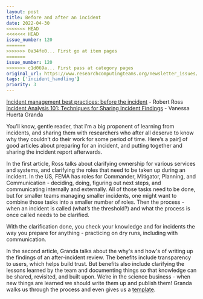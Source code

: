 ```yaml
---
layout: post
title: Before and after an incident
date: 2022-04-30
<<<<<<< HEAD
<<<<<<< HEAD
issue_number: 120
=======
>>>>>>> 0a34fe0... First go at item pages
=======
issue_number: 120
>>>>>>> c1d069a... First pass at category pages
original_url: https://www.researchcomputingteams.org/newsletter_issues/0120
tags: ['incident_handling']
priority: 3
---
```


<!-- markdownlint-disable MD033 -->
<!-- markdownlint-disable MD041 -->
<!-- markdownlint-disable MD049 -->

[Incident management best practices: before the incident](https://firehydrant.com/blog/incident-management-best-practices-before-the-incident/) - Robert Ross<br>
[Incident Analysis 101: Techniques for Sharing Incident Findings](https://www.jeli.io/blog/incident-analysis-101-techniques-for-sharing-incident-findings/) - Vanessa Huerta Granda

You’ll know, gentle reader, that I’m a big proponent of learning from incidents, and sharing them with researchers who after all deserve to know why they couldn’t do their work for some period of time.  Here’s a pair] of good articles about preparing for an incident, and putting together and sharing the incident report afterwards.

In the first article, Ross talks about clarifying ownership for various services and systems, and clarifying the roles that need to be taken up during an incident.  In the US, FEMA has roles for Commander, Mitigator, Planning, and Communication - deciding, doing, figuring out next steps, and communicating internally and externally.  All of those tasks need to be done, but for smaller teams managing smaller incidents, one might want to combine those tasks into a smaller number of roles.  Then the process - when an incident is called (what’s the threshold?) and what the process is once called needs to be clarified.

With the clarification done, you check your knowledge and for incidents the way you prepare for anything - practicing on dry runs, including with communication.

In the second article, Granda talks about the why's and how's of writing up the findings of an after-incident review.  The benefits include transparency to users, which helps build trust.  But benefits also include clarifying the lessons learned by the team and documenting things so that knowledge can be shared, revisited, and built upon.  We’re in the science business - when new things are learned we should write them up and publish them!  Granda walks us through the process and even gives us a [template](https://www.jeli.io/wp-content/uploads/How-We-Got-Here-Investigation-Report-Guide.pdf).
